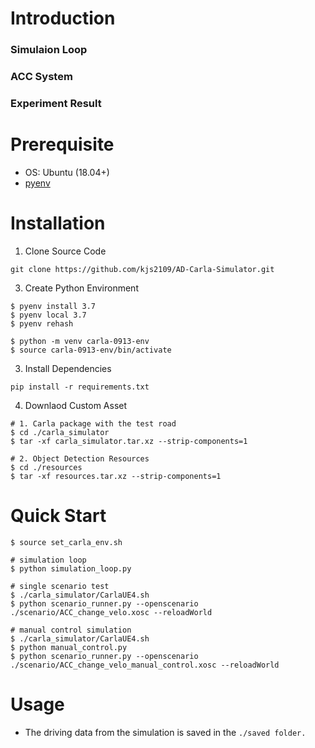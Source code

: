 # Introduction 
### Simulaion Loop 
### ACC System 
### Experiment Result 

# Prerequisite 
* OS: Ubuntu (18.04+)
* [pyenv](https://github.com/pyenv/pyenv) 

# Installation 
1. Clone Source Code
```
git clone https://github.com/kjs2109/AD-Carla-Simulator.git
```
3. Create Python Environment 
```
$ pyenv install 3.7 
$ pyenv local 3.7
$ pyenv rehash 

$ python -m venv carla-0913-env 
$ source carla-0913-env/bin/activate
```
3. Install Dependencies
```
pip install -r requirements.txt
```
4. Downlaod Custom Asset 
```
# 1. Carla package with the test road
$ cd ./carla_simulator 
$ tar -xf carla_simulator.tar.xz --strip-components=1

# 2. Object Detection Resources
$ cd ./resources 
$ tar -xf resources.tar.xz --strip-components=1
```
# Quick Start 
```
$ source set_carla_env.sh 

# simulation loop 
$ python simulation_loop.py 

# single scenario test 
$ ./carla_simulator/CarlaUE4.sh
$ python scenario_runner.py --openscenario ./scenario/ACC_change_velo.xosc --reloadWorld 

# manual control simulation 
$ ./carla_simulator/CarlaUE4.sh
$ python manual_control.py 
$ python scenario_runner.py --openscenario ./scenario/ACC_change_velo_manual_control.xosc --reloadWorld 
```

# Usage 
* The driving data from the simulation is saved in the ```./saved folder.```
